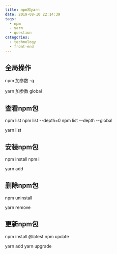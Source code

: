 ```yaml
---
title: npm和yarn
date: 2019-08-10 22:14:39
tags:
  - npm
  - yarn
  - question
categories:
  - technology
  - front-end
---
```

## 全局操作

npm 加参数 -g

yarn 加参数 global

## 查看npm包

npm list
npm list --depth=0 
npm list --depth --global

yarn list

## 安装npm包

npm install
npm i

yarn add

## 删除npm包

npm uninstall <package>

yarn remove <package>

## 更新npm包

npm install <package>@latest
npm update <package>

yarn add <package>
yarn upgrade <package>